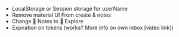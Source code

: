+ LocalStorage or Session storage for userName
+ Remove material UI From create & notes
+ Change 📝 Notes to 🧭 Explore
+ Expiration on tokens (works? More info on own inbox [video link])